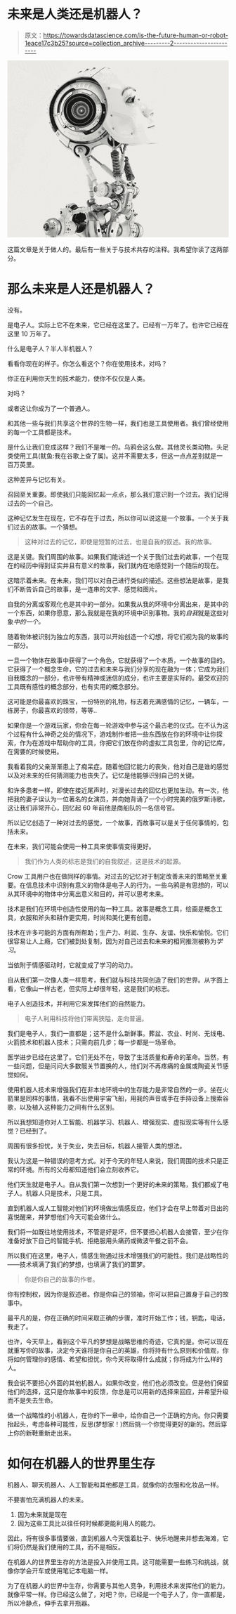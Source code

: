 # 未来是人类还是机器人？

> 原文：<https://towardsdatascience.com/is-the-future-human-or-robot-1eace17c3b25?source=collection_archive---------2----------------------->

![](img/e45d1ab769c4761ea0a14024b32409d8.png)

这篇文章是关于做人的。最后有一些关于与技术共存的注释。我希望你读了这两部分。

# 那么未来是人还是机器人？

没有。

是电子人。实际上它不在未来，它已经在这里了。已经有一万年了。也许它已经在这里 10 万年了。

什么是电子人？半人半机器人？

看看你现在的样子。你怎么看这个？你在使用技术，对吗？

你正在利用你天生的技术能力，使你不仅仅是人类。

对吗？

或者这让你成为了一个普通人。

和其他一些与我们共享这个世界的生物一样，我们也是工具使用者。我们曾经使用的每一个工具都是技术。

是什么让我们变成这样？我们不是唯一的。乌鸦会这么做。其他灵长类动物。头足类使用工具(鱿鱼:我在谷歌上查了属)。这并不需要太多，但这一点点差别就是一百万英里。

这种差异与记忆有关。

召回至关重要。即使我们只能回忆起一点点，那么我们意识到一个过去。我们记得过去的一个自己。

这种记忆发生在现在，它不存在于过去，所以你可以说这是一个故事。一个关于我们过去的故事。一个猜想。

> 这种对过去的记忆，即使是短暂的过去，也是自我的叙述。我的故事。

这是关键。我们周围的故事。如果我们能讲述一个关于我们过去的故事，一个在现在的经历中得到证实并且有意义的故事，我们就内在地感觉到一个随后的现在。

这暗示着未来。在未来，我们可以对自己进行类似的描述。这些想法是故事，是我们不断告诉自己的故事，是一连串的文字、感觉和图片。

自我的分离或客观化也是其中的一部分。如果我从我的环境中分离出来，是其中的一个东西，如果你愿意，那么我就是在我的环境中识别事物。我的*自我*就是这些对象*中的一个。*

随着物体被识别为独立的东西，我可以开始创造一个幻想，将它们视为我的故事的一部分。

一旦一个物体在故事中获得了一个角色，它就获得了一个本质，一个故事的目的。它获得了一个概念生命，它的过去和未来与我们分享的现在融为一体；它成为我们自我概念的一部分，也许带有精神或迷信的成分，也许主要是实际的。最受欢迎的工具既有感性的概念部分，也有实用的概念部分。

这可能是你最喜欢的珠宝，一份特别的礼物，标志着充满感情的记忆，一辆车，一栋房子，你最喜欢的领带，等等..

如果你是一个游戏玩家，你会在每一轮游戏中参与这个最古老的仪式。在不认为这个过程有什么神奇之处的情况下，游戏制作者把一些东西放在你的环境中让你探索，作为在游戏中帮助你的工具，你把它们放在你的虚拟工具包里，你的记忆库，在需要的时候使用。

我看着我的父亲渐渐患上了痴呆症。随着他回忆能力的丧失，他对自己是谁的感觉以及对未来的任何猜测能力也丧失了。记忆是他能够识别自己的关键。

和许多患者一样，即使在接近尾声时，对漫长过去的回忆也更加生动。有一次，他把我的妻子误认为一位著名的女演员，并向她背诵了一个小时完美的俄罗斯诗歌，这让我们非常开心，回忆起 60 年前他是商船队的一名信号官。

所以记忆创造了一种对过去的感觉，一个故事，而故事可以是关于任何事情的，包括未来。

在未来，我们可能会使用一种工具来使事情变得更好。

> 我们作为人类的标志是我们的自我叙述，这是技术的起源。

Crow 工具用户也在做同样的事情。对过去的记忆对于制定改善未来的策略至关重要。在信息技术中识别有意义的物体是电子人的行为。一些乌鸦是有思想的，可以从其环境中的物体中分离出意义和目的，并可以思考未来。

技术是我们在环境中创造性使用的每一种工具。故事是概念工具，绘画是概念工具，衣服和斧头和耕作更实用，时尚和美化更有创意。

技术在许多可能的方面有所帮助；生产力、利润、生存、友谊、快乐和愉悦。它们很容易让人上瘾，它们被到处复制，因为对自己过去和未来的相同推测被称为*学习*。

当依附于情感驱动时，它就变成了学习的动力。

自从我们第一次像人类一样思考，我们就与科技共同创造了我们的世界。从字面上看，它像山一样古老，但实际上却很年轻，这是我们的标志。

电子人创造技术，并利用它来发挥他们的自然能力。

> 电子人利用科技将他们带离狭隘，走向普遍。

我们是电子人，我们一直都是；这不是什么新鲜事。葬盆、农业、时尚、无线电、火箭技术和机器人技术；只需向前几步；每一步都是一场革命。

医学进步已经在这里了。它们无处不在，导致了生活质量和寿命的革命。当然，有一些问题，但是问问大多数髋关节置换的人，他们对不再疼痛的金属或陶瓷关节感觉如何。

使用机器人技术来增强我们在非本地环境中的生存能力是非常自然的一步。坐在火箭里是同样的事情，我看不出使用宇宙飞船，用我的声音或手在手持设备上搜索谷歌，以及植入这种能力之间有什么区别。

所以我想知道你对人工智能、机器学习、机器人、增强现实、虚拟现实等有什么感觉？已经到了。

周围有很多担忧，关于失业，失去目标，机器人接管人类的想法。

我认为这是一种错误的思考方式。对于今天的年轻人来说，我们周围的技术只是正常的环境。所有的父母都知道他们会立刻收养它。

他们天生就是电子人。自从我们第一次想到一个更好的未来的策略，我们都成了电子人。机器人只是技术，只是工具。

直到机器人或人工智能对他们的环境做出情感反应，他们才会在早上带着对日出的喜悦醒来，并梦想他们今天可能会做什么。

我们将一如既往地使用技术，不管是好是坏，但不要担心机器人会接管，至少在你准备好放下自己的智能手机、拒绝服用头痛药或微波午餐之前不会。

所以我们在这里，电子人，情感生物通过技术增强我们的可能性。我们是战略性的——技术填满了我们的梦想，也填满了我们的噩梦。

> 你是你自己的故事的作者。

你有控制权，因为你是叙述者。你是你自己的领袖，你可以把自己置身于自己的故事中。

最平凡的是，你在正确的时间采取正确的步骤，准时开始工作；钱，钥匙，电话，我走了。

也许，今天早上，看到这个平凡的梦想是战略思维的奇迹，它真的是。你可以现在就重写你的故事，决定今天谁将是你自己的英雄，你将持有什么原则和价值观，你将如何管理你的感情、希望和担忧，你今天将取得什么成就；你将成为什么样的人。

我会说不要担心外面的其他机器人。如果你改变，他们也必须改变。但是他们保留他们的选择，这只是你故事中的反馈，你总是可以用新的选择来回应，并希望升级而不是失去生命。

做一个战略性的小机器人，在你的下一章中，给你自己一个正确的方向。你只需要抬起头，考虑各种可能性，反思(梦想家！)然后挑一个你觉得更好的新的。然后穿上你的新鞋重新走出来。

# 如何在机器人的世界里生存

机器人、聊天机器人、人工智能和其他都是工具，就像你的衣服和化妆品一样。

不要害怕充满机器人的未来。

1.  因为未来就是现在
2.  因为这些工具比以往任何时候都更能利用人的能力。

因此，将有很多事情要做，直到机器人今天饿着肚子、快乐地醒来并想去海滩，它们将仍然是我们使用的工具，而不是相反。

在机器人的世界里生存的方法是投入并使用工具。这可能需要一些练习和挑战，就像你学会开车或使用笔记本电脑一样。

为了在机器人的世界中生存，你需要与其他人竞争，利用技术来发挥他们的能力。就像平常一样。你已经这么做了，对吧？你，已经是一个电子人了，你一直都是，所以冷静点，伸手去拿开瓶器。